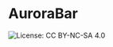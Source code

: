 # AuroraBar
![License: CC BY-NC-SA 4.0](https://img.shields.io/badge/License-CC%20BY--NC--SA%204.0-lightgrey.svg)
